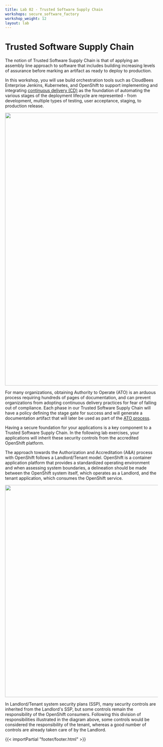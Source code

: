 ```yaml
---
title: Lab 02 - Trusted Software Supply Chain
workshops: secure_software_factory
workshop_weight: 12
layout: lab
---
```


# Trusted Software Supply Chain
The notion of Trusted Software Supply Chain is that of applying an assembly line approach to software that includes building increasing levels of assurance before marking an artifact as ready to deploy to production.

In this workshop, you will use build orchestration tools such as CloudBees Enterprise Jenkins, Kubernetes, and OpenShift to support implementing and integrating [continuous delivery (CD)][1] as the foundation of automating the various stages of the deployment lifecycle are represented - from development, multiple types of testing, user acceptance, staging, to production release.

<img src="../images/trusted_software_supply_chain.png" width="900" />

For many organizations, obtaining Authority to Operate (ATO) is an arduous process requiring hundreds of pages of documentation, and can prevent organizations from adopting continuous delivery practices for fear of falling out of compliance. Each phase in our Trusted Software Supply Chain will have a policy defining the stage gate for success and will generate a documentation artifact that will later be used as part of the [ATO process][2].

Having a secure foundation for your applications is a key component to a Trusted Software Supply Chain. In the following lab exercises, your applications will inherit these security controls from the accredited OpenShift platform.

The approach towards the Authorization and Accreditation (A&A) process with OpenShift follows a Landlord/Tenant model. OpenShift is a container application platform that provides a standardized operating environment and when assessing system boundaries, a delineation should be made between the OpenShift system itself, which operates as a Landlord, and the tenant application, which consumes the OpenShift service.

<img src="../images/security_inheritance_model.png" width="700" />

In Landlord/Tenant system security plans (SSP), many security controls are inherited from the Landlord's SSP, but some controls remain the responsibility of the OpenShift consumers. Following this division of responsibilities illustrated in the diagram above, some controls would be considered the responsibility of the tenant, whereas a good number of controls are already taken care of by the Landlord.

[1]: https://en.wikipedia.org/wiki/Continuous_delivery
[2]: https://cloud.gov/docs/compliance/ato-process/

{{< importPartial "footer/footer.html" >}}

